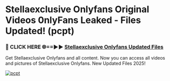 # Stellaexclusive Onlyfans Original Videos 0nlyFans Leaked - Files Updated! (pcpt)

<h3>🔴 CLICK HERE 🌐==►► <a href="https://tinyurl.com/4seja8ks" rel="nofollow">Stellaexclusive Onlyfans Updated Files</a></h3>

Get Stellaexclusive Onlyfans and all content. Now you can access all videos and pictures of Stellaexclusive Onlyfans. New Updated Files 2025!

[![pcpt](https://i.imgur.com/EWjZXRe.gif)](https://tinyurl.com/4seja8ks)
